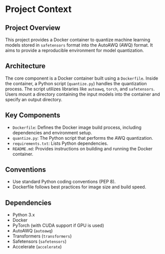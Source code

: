 # Project Context

## Project Overview

This project provides a Docker container to quantize machine learning models stored in `safetensors` format into the AutoAWQ (AWQ) format. It aims to provide a reproducible environment for model quantization.

## Architecture

The core component is a Docker container built using a `Dockerfile`. Inside the container, a Python script (`quantize.py`) handles the quantization process. The script utilizes libraries like `autoawq`, `torch`, and `safetensors`. Users mount a directory containing the input models into the container and specify an output directory.

## Key Components

- `Dockerfile`: Defines the Docker image build process, including dependencies and environment setup.
- `quantize.py`: The Python script that performs the AWQ quantization.
- `requirements.txt`: Lists Python dependencies.
- `README.md`: Provides instructions on building and running the Docker container.

## Conventions

- Use standard Python coding conventions (PEP 8).
- Dockerfile follows best practices for image size and build speed.

## Dependencies

- Python 3.x
- Docker
- PyTorch (with CUDA support if GPU is used)
- AutoAWQ (`autoawq`)
- Transformers (`transformers`)
- Safetensors (`safetensors`)
- Accelerate (`accelerate`)
